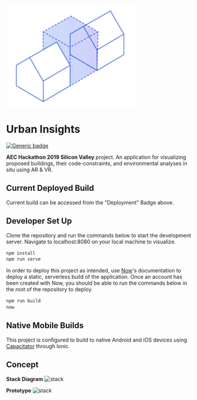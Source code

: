 ![Logo](/src/assets/logo.png)

# Urban Insights

[![Generic badge](https://img.shields.io/badge/Deployment-AWS-green.svg)](https://urban-insights-b6s7178fx.now.sh/)

**AEC Hackathon 2019 Silicon Valley** project.
An application for visualizing proposed buildings, their code-constraints, and environmental analyses in situ using AR & VR.

## Current Deployed Build

Current build can be accessed from the "Deployment" Badge above.

## Developer Set Up

Clone the repository and run the commands below to start the development server. Navigate to localhost:8080 on your local machine to visualize.

``` cmd
npm install
npm run serve
```

In order to deploy this project as intended, use [Now](https://zeit.co/dashboard)'s documentation to deploy a static, serverless build of the application. Once an account has been created with Now, you should be able to run the commands below in the root of the repository to deploy.

``` cmd
npm run build
now
```

## Native Mobile Builds

This project is configured to build to native Android and iOS devices using [Capacitator](https://capacitor.ionicframework.com/docs/getting-started/with-ionic) through Ionic.

## Concept

**Stack Diagram**
![stack](/screenshots/stackDiagram.png")

**Prototype**
![stack](/screenshots/app.png")